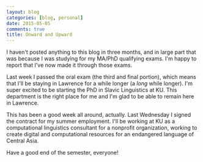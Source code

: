 ```yaml
---
layout: blog
categories: [blog, personal] 
date: 2015-05-05
comments: true
title: Onward and Upward
---
```


I haven't posted anything to this blog in three months, and in large
part that was because I was studying for my MA/PhD qualifying
exams. I'm happy to report that I've now made it through those exams.

Last week I passed the oral exam (the third and final portion), which
means that I'll be staying in Lawrence for a while longer (a *long*
while longer). I'm super excited to be starting the PhD in Slavic
Linguistics at KU. This department is the right place for me and I'm
glad to be able to remain here in Lawrence.

This has been a good week all around, actually. Last Wednesday I signed
the contract for my summer employment. I'll be working at KU as a
computational linguistics consultant for a nonprofit organization,
working to create digital and computational resources for an
endangered language of Central Asia.

Have a good end of the semester, everyone!
